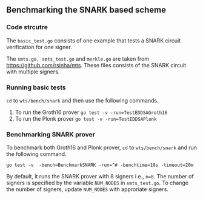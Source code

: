 ## Benchmarking the SNARK based scheme

### Code strcutre
The `basic_test.go` consists of one example that tests a SNARK circuit verification for one signer.

The `smts.go, smts_test.go` and `merkle.go` are taken from https://github.com/rsinha/mts. These files consists of the SNARK circuit with multiple signers.


### Running basic tests
`cd` to `wts/bench/snark` and then use the following commands.

1. To run the Groth16 prover `go test -v -run=TestEDDSAGroth16`
2. To run the Plonk prover `go test -v -run=TestEDDSAPlonk`


### Benchmarking SNARK prover
To benchmark both Groth16 and Plonk prover, `cd` to `wts/bench/snark` and run the following command.
```
go test -v  -bench=BenchmarkSNARK -run=^# -benchtime=10s -timeout=20m
```

By default, it runs the SNARK prover with 8 signers i.e., `n=8`. The number of signers is specified by the variable `NUM_NODES` in `smts_test.go`. To change the number of signers, update `NUM_NODES` with approriate signers.
